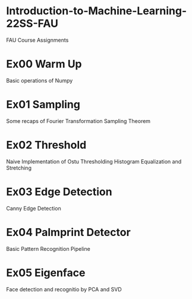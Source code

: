 # Introduction-to-Machine-Learning-22SS-FAU
FAU Course Assignments

# Ex00 Warm Up
  Basic operations of Numpy
  
# Ex01 Sampling
  Some recaps of Fourier Transformation
  Sampling Theorem
  
# Ex02 Threshold
  Naive Implementation of Ostu Thresholding
  Histogram Equalization and Stretching
  
# Ex03 Edge Detection
  Canny Edge Detection

# Ex04 Palmprint Detector
  Basic Pattern Recognition Pipeline

# Ex05 Eigenface
  Face detection and recognitio by PCA and SVD
